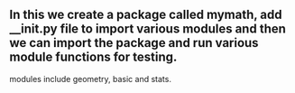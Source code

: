 ## In this we create a package called mymath, add __init.py file to import various modules and then we can import the package and run various module functions for testing.
modules include geometry, basic and stats.
